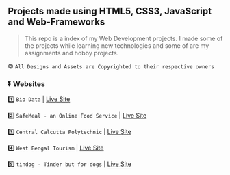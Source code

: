## Projects made using HTML5, CSS3, JavaScript and Web-Frameworks

> This repo is a index of my Web Development projects. I made some of the projects while learning new technologies and some of are my assignments and hobby projects.

:copyright: ```All Designs and Assets are Copyrighted to their respective owners```

### ⏬ Websites

1️⃣ ```Bio Data``` | [Live Site](https://thatsuman.github.io/web-dev-projects/Biodata/biodata.html)

2️⃣ ```SafeMeal - an Online Food Service``` | [Live Site](https://thatsuman.github.io/web-dev-projects/SafeMeal/index.html)

3️⃣ ```Central Calcutta Polytechnic``` | [Live Site](https://ccp.suman.social/)

4️⃣ ```West Bengal Tourism``` | [Live Site](https://tourism.suman.social/)

:five: ```tindog - Tinder but for dogs``` | [Live Site](https://tindog.suman.social) 
